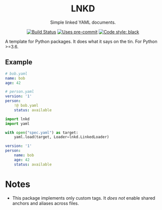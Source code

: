 <h1 align="center">LNKD</h1>
<p align="center">Simple linked YAML documents.</p>

<p align="center">
<a href="https://github.com/markdouthwaite/lnkd/actions"><img alt="Build Status" src="https://github.com/markdouthwaite/lnkd/workflows/Build/badge.svg"></a>
<a href="https://github.com/pre-commit/pre-commit"><img alt="Uses pre-commit" src="https://img.shields.io/badge/pre--commit-enabled-brightgreen?logo=pre-commit&logoColor=white"></a>
<a href="https://github.com/ambv/black"><img alt="Code style: black" src="https://img.shields.io/badge/Code%20Style-black-000000.svg"></a>
</p>

A template for Python packages. It does what it says on the tin. For Python >=3.6.

## Example

```yaml
# bob.yaml
name: bob
age: 42

```

```yaml
# person.yaml
version: '1'
person:
    !@ bob.yaml
    status: available
```

```python
import lnkd
import yaml

with open("spec.yaml") as target:
    yaml.load(target, Loader=lnkd.LinkedLoader)
```

```yaml
version: '1'
person:
    name: bob
    age: 42
    status: available
```

# Notes

- This package implements only custom tags. It _does not_ enable shared anchors and aliases across files.
